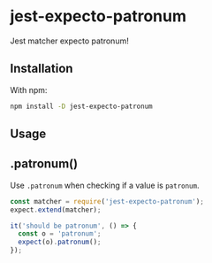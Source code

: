 # jest-expecto-patronum
Jest matcher expecto patronum!

## Installation
With npm:

```sh
npm install -D jest-expecto-patronum
```

## Usage

## .patronum()
Use `.patronum` when checking if a value is `patronum`.

```js
const matcher = require('jest-expecto-patronum');
expect.extend(matcher);

it('should be patronum', () => {
  const o = 'patronum';
  expect(o).patronum();
});
```
